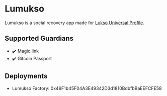 # Lumukso

Lumukso is a social recovery app made for [Lukso Universal Profile](https://docs.lukso.tech/guides/universal-profile/create-profile/).

## Supported Guardians

- ✔️ Magic.link
- ✔️ Gitcoin Passport

## Deployments

- Lumukso Factory: 0x49F1b45F04A3E49342D3d1810BdbfbBaEEFCFE58
